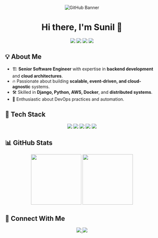 <!-- Banner Image -->
<p align="center">
  <img src="https://raw.githubusercontent.com/sunilkmwtt/sunilkmwtt/main/banner.png" alt="GitHub Banner">
</p>

<h1 align="center">Hi there, I'm Sunil 👋</h1>

<p align="center">
  <img src="https://img.shields.io/badge/Python-3776AB?style=for-the-badge&logo=python&logoColor=white">
  <img src="https://img.shields.io/badge/Django-092E20?style=for-the-badge&logo=django&logoColor=white">
  <img src="https://img.shields.io/badge/AWS-FF9900?style=for-the-badge&logo=amazon-aws&logoColor=white">
  <img src="https://img.shields.io/badge/Docker-2496ED?style=for-the-badge&logo=docker&logoColor=white">
</p>

## 💡 About Me
- 🏗 **Senior Software Engineer** with expertise in **backend development** and **cloud architectures**.
- 🔥 Passionate about building **scalable, event-driven, and cloud-agnostic** systems.
- 🛠 Skilled in **Django, Python, AWS, Docker**, and **distributed systems**.
- 🚀 Enthusiastic about DevOps practices and automation.

## 📌 Tech Stack
<p align="center">
  <img src="https://img.shields.io/badge/Python-FFD43B?style=for-the-badge&logo=python&logoColor=white">
  <img src="https://img.shields.io/badge/Django-092E20?style=for-the-badge&logo=django&logoColor=white">
  <img src="https://img.shields.io/badge/PostgreSQL-336791?style=for-the-badge&logo=postgresql&logoColor=white">
  <img src="https://img.shields.io/badge/Docker-2496ED?style=for-the-badge&logo=docker&logoColor=white">
  <img src="https://img.shields.io/badge/AWS-232F3E?style=for-the-badge&logo=amazon-aws&logoColor=white">
</p>

## 📊 GitHub Stats
<p align="center">
  <img src="https://github-readme-stats.vercel.app/api?username=sunilkmwtt&show_icons=true&theme=radical" height="165">
  <img src="https://github-readme-streak-stats.herokuapp.com/?user=sunilkmwtt&theme=radical" height="165">
</p>

## 🔗 Connect With Me
<p align="center">
  <a href="https://www.linkedin.com/in/yourprofile/">
    <img src="https://img.shields.io/badge/LinkedIn-0A66C2?style=for-the-badge&logo=linkedin&logoColor=white">
  </a>
  <a href="https://github.com/sunilkmwtt">
    <img src="https://img.shields.io/badge/GitHub-181717?style=for-the-badge&logo=github&logoColor=white">
  </a>
</p>
